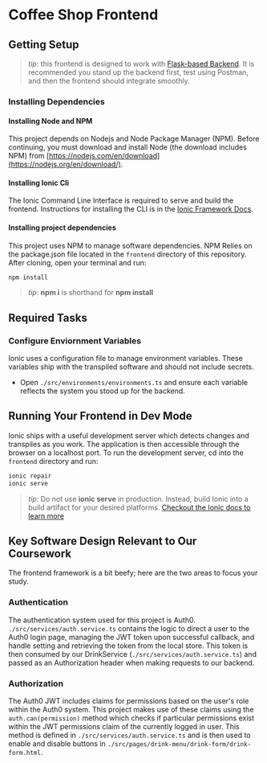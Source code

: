 # Coffee Shop Frontend

## Getting Setup

> _tip_: this frontend is designed to work with [Flask-based Backend](../backend). It is recommended you stand up the backend first, test using Postman, and then the frontend should integrate smoothly.

### Installing Dependencies

#### Installing Node and NPM

This project depends on Nodejs and Node Package Manager (NPM). Before continuing, you must download and install Node (the download includes NPM) from [https://nodejs.com/en/download](https://nodejs.org/en/download/).

#### Installing Ionic Cli

The Ionic Command Line Interface is required to serve and build the frontend. Instructions for installing the CLI is in the [Ionic Framework Docs](https://ionicframework.com/docs/installation/cli).

#### Installing project dependencies

This project uses NPM to manage software dependencies. NPM Relies on the package.json file located in the `frontend` directory of this repository. After cloning, open your terminal and run:

```bash
npm install
```

> _tip_: **npm i** is shorthand for **npm install**

## Required Tasks

### Configure Enviornment Variables

Ionic uses a configuration file to manage environment variables. These variables ship with the transpiled software and should not include secrets.

- Open `./src/environments/environments.ts` and ensure each variable reflects the system you stood up for the backend.

## Running Your Frontend in Dev Mode

Ionic ships with a useful development server which detects changes and transpiles as you work. The application is then accessible through the browser on a localhost port. To run the development server, cd into the `frontend` directory and run:

```bash
ionic repair‌
ionic serve
```

> _tip_: Do not use **ionic serve** in production. Instead, build Ionic into a build artifact for your desired platforms.
> [Checkout the Ionic docs to learn more](https://ionicframework.com/docs/cli/commands/build)

## Key Software Design Relevant to Our Coursework

The frontend framework is a bit beefy; here are the two areas to focus your study.

### Authentication

The authentication system used for this project is Auth0. `./src/services/auth.service.ts` contains the logic to direct a user to the Auth0 login page, managing the JWT token upon successful callback, and handle setting and retrieving the token from the local store. This token is then consumed by our DrinkService (`./src/services/auth.service.ts`) and passed as an Authorization header when making requests to our backend.

### Authorization

The Auth0 JWT includes claims for permissions based on the user's role within the Auth0 system. This project makes use of these claims using the `auth.can(permission)` method which checks if particular permissions exist within the JWT permissions claim of the currently logged in user. This method is defined in `./src/services/auth.service.ts` and is then used to enable and disable buttons in `./src/pages/drink-menu/drink-form/drink-form.html`.

